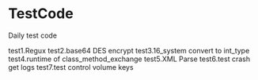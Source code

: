 # TestCode
Daily test code

test1.Regux
test2.base64 DES encrypt
test3.16_system convert to int_type
test4.runtime of class_method_exchange
test5.XML Parse
test6.test crash get logs
test7.test control volume keys
